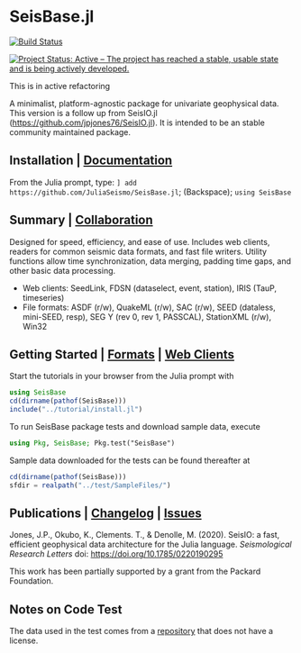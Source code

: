# SeisBase.jl

[![Build Status](https://github.com/JuliaSeismo/SeisBase.jl/actions/workflows/ci.yml/badge.svg)](https://github.com/JuliaSeismo/SeisBase.jl/actions/workflows/ci.yml)  

<!-- [![codecov](https://codecov.io/gh/jpjones76/SeisBase.jl/branch/master/graph/badge.svg)](https://codecov.io/gh/jpjones76/SeisBase.jl)[![Coverage Status](https://coveralls.io/repos/github/jpjones76/SeisBase.jl/badge.svg?branch=master)](https://coveralls.io/github/jpjones76/SeisBase.jl?branch=master) [![Documentation Status](https://readthedocs.org/projects/SeisBase/badge/?version=latest)](https://SeisBase.readthedocs.io/en/latest/?badge=latest) -->
[![Project Status: Active – The project has reached a stable, usable state and is being actively developed.](https://www.repostatus.org/badges/latest/active.svg)](https://www.repostatus.org/#active)


This is in active refactoring

A minimalist, platform-agnostic package for univariate geophysical data.
This version is a follow up from SeisIO.jl (https://github.com/jpjones76/SeisIO.jl). It is intended to be an stable community maintained package.

## Installation | [Documentation](https://juliaseismo.github.io/SeisBase.jl/dev/)
From the Julia prompt, type: `] add https://github.com/JuliaSeismo/SeisBase.jl`; (Backspace); `using SeisBase`

## Summary | [Collaboration](docs/CONTRIBUTE.md)
Designed for speed, efficiency, and ease of use. Includes web clients, readers for common seismic data formats, and fast file writers. Utility functions allow time synchronization, data merging, padding time gaps, and other basic data processing.

* Web clients: SeedLink, FDSN (dataselect, event, station), IRIS (TauP, timeseries)
* File formats: ASDF (r/w), QuakeML (r/w), SAC (r/w), SEED (dataless, mini-SEED, resp), SEG Y (rev 0, rev 1, PASSCAL), StationXML (r/w), Win32

## Getting Started | [Formats](docs/FORMATS.md) | [Web Clients](docs/WEB.md)
Start the tutorials in your browser from the Julia prompt with

```julia
using SeisBase
cd(dirname(pathof(SeisBase)))
include("../tutorial/install.jl")
```

To run SeisBase package tests and download sample data, execute

```julia
using Pkg, SeisBase; Pkg.test("SeisBase")
```

Sample data downloaded for the tests can be found thereafter at

```julia
cd(dirname(pathof(SeisBase))) 
sfdir = realpath("../test/SampleFiles/")
```

## Publications | [Changelog](docs/CHANGELOG.md) | [Issues](docs/ISSUES.md)
Jones, J.P.,  Okubo, K., Clements. T., \& Denolle, M. (2020). SeisIO: a fast, efficient geophysical data architecture for the Julia language. *Seismological Research Letters* doi: https://doi.org/10.1785/0220190295

This work has been partially supported by a grant from the Packard Foundation.

## Notes on Code Test
The data used in the test comes from a [repository](!https://github.com/jpjones76/SeisBase-TestData) that does not have a license.

